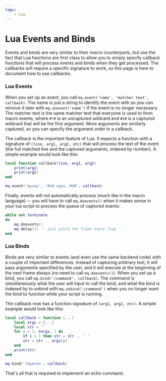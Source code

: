 ```yaml
---
tags:
    - lua
---
```

# Lua Events and Binds

Events and binds are very similar to their macro counterparts, but use the fact that Lua functions are first class
to allow you to simply specify callback functions that will process events and binds when they get processed.
The callbacks will require a specific signature to work, so this page is here to document how to use callbacks.

### Lua Events

When you set up an event, you call `mq.event('name', 'matcher text', callback)`. The name is just a string to
identify the event with so you can remove it later with `mq.unevent('name')` if the event is no longer necessary.
The matcher text is the same matcher text that everyone is used to from macro events, where `#*#` is an uncaptured
wildcard and `#1#` is a captured wildcard that will be the first argument. More arguments are similarly captured,
so you can specify the argument order in a callback. 

The callback is the important feature of Lua. It expects a function with a signature of `(line, arg1, arg2, etc)`
that will process the text of the event (the full matched line and the captured arguments, ordered by number).
A simple example would look like this:

```lua
local function callback(line, arg1, arg2)
    print(arg1)
    print(arg2)
end

mq.event('mysay', '#1# says, #2#', callback)
```

Finally, events will not automatically process (much like in the macro language) -- you will have to call `mq.doevents()` when it makes sense in your lua script to process the queue of captured events:

```lua
while not terminate
do
    mq.doevents()
    mq.delay(1) -- just yield the frame every loop
end
```


### Lua Binds

Binds are very similar to events (and even use the same backend code) with a couple of important differences.
Instead of capturing arbitrary text, it will pass arguments specified by the user, and it will execute at the
beginning of the next frame always (no need to call `mq.doevents()`). When you set up a bind, you call
`mq.bind('/command', callback)`. The command is simultaneously what the user will input to call the bind, and
what the bind is indexed by to unbind with `mq.unbind('/command')` when you no longer want the bind to
function while your script is running.

The callback now has a function signature of `(arg1, arg2, etc)`. A simple example would look like this:

```lua
local callback = function (...)
    local args = {...}
    local str = ''
    for i = 1, #args, 1 do
        if i > 1 then str = str .. ' '
        str = str .. args[i]
    end
    print(str)
end

mq.bind('/myecho', callback)
```

That's all that is required to implement an echo command.
